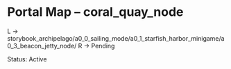 # Portal Map – coral_quay_node

L → storybook_archipelago/a0_0_sailing_mode/a0_1_starfish_harbor_minigame/a0_3_beacon_jetty_node/
R → Pending

Status: Active
